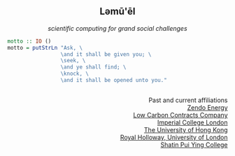 <h2 align=center>Ləmū'ēl</h2>

<p align=center>
  <em>
  scientific computing for grand social challenges
  </em>
</p>

```haskell
motto :: IO ()
motto = putStrLn "Ask, \
                 \and it shall be given you; \
                 \seek, \
                 \and ye shall find; \
                 \knock, \
                 \and it shall be opened unto you."
```

##

<p align=right>
  Past and current affiliations
  <br>
  <a href=https://zendoenergy.com/>Zendo Energy</a>
  <br>
  <a href=https://www.lowcarboncontracts.uk>Low Carbon Contracts Company</a>
  <br>
  <a href=https://www.imperial.ac.uk>Imperial College London</a>
  <br>
  <a href=https://www.hku.hk>The University of Hong Kong</a>
  <br>
  <a href=https://www.royalholloway.ac.uk>Royal Holloway, University of London</a>
  <br>
  <a href=https://www.pyc.edu.hk>Shatin Pui Ying College</a>
</p>

##
